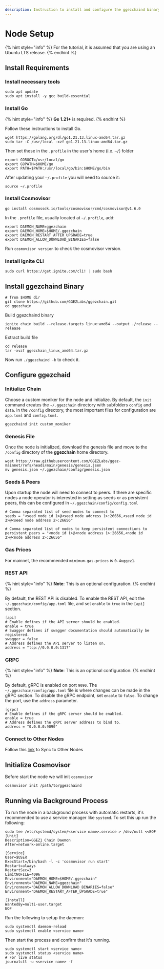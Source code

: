 ```yaml
---
description: Instruction to install and configure the ggezchaind binary
---
```


# Node Setup

{% hint style="info" %}
For the tutorial, it is assumed that you are using an Ubuntu LTS release.
{% endhint %}

## Install Requirements <a href="#build-requirements" id="build-requirements"></a>

### Install necessary tools

```
sudo apt update
sudo apt install -y gcc build-essential
```

### Install Go

{% hint style="info" %}
**Go 1.21+** is required.
{% endhint %}

Follow these instructions to install Go.

```
wget https://golang.org/dl/go1.21.13.linux-amd64.tar.gz
sudo tar -C /usr/local -xzf go1.21.13.linux-amd64.tar.gz
```

Then set these in the `.profile` in the user's home (i.e. `~/`) folder

```
export GOROOT=/usr/local/go
export GOPATH=$HOME/go
export PATH=$PATH:/usr/local/go/bin:$HOME/go/bin
```

After updating your `~/.profile` you will need to source it:

```
source ~/.profile
```

### Install Cosmovisor

```
go install cosmossdk.io/tools/cosmovisor/cmd/cosmovisor@v1.6.0
```

In the `.profile` file, usually located at `~/.profile`, add:

```
export DAEMON_NAME=ggezchain
export DAEMON_HOME=$HOME/.ggezchain
export DAEMON_RESTART_AFTER_UPGRADE=true
export DAEMON_ALLOW_DOWNLOAD_BINARIES=false
```

Run `cosmovisor version` to check the cosmovisor version.

### Install Ignite CLI

```
sudo curl https://get.ignite.com/cli! | sudo bash
```

## Install ggezchaind Binary

```
# from $HOME dir
git clone https://github.com/GGEZLabs/ggezchain.git
cd ggezchain
```

Build ggezchaind binary

```
ignite chain build --release.targets linux:amd64 --output ./release --release
```

Extract build file

```
cd release 
tar -xvzf ggezchain_linux_amd64.tar.gz
```

Now run `./ggezchaind -h` to check it.

## Configure ggezchaid

### Initialize Chain <a href="#initialize-chain" id="initialize-chain"></a>

Choose a custom moniker for the node and initialize. By default, the `init` command creates the `~/.ggezchain` directory with subfolders `config` and `data`. In the `/config` directory, the most important files for configuration are `app.toml` and `config.toml`.

```
ggezchaind init custom_moniker
```

### Genesis File <a href="#genesis-file" id="genesis-file"></a>

Once the node is initialized, download the genesis file and move to the `/config` directory of the **ggezchain** home directory.

```
wget https://raw.githubusercontent.com/GGEZLabs/ggez-mainnet/refs/heads/main/genesis/genesis.json
mv genesis.json ~/.ggezchain/config/genesis.json
```

### Seeds & Peers[​](https://hub.cosmos.network/main/hub-tutorials/join-mainnet#seeds--peers) <a href="#seeds--peers" id="seeds--peers"></a>

Upon startup the node will need to connect to peers. If there are specific nodes a node operator is interested in setting as seeds or as persistent peers, this can be configured in `~/.ggezchain/config/config.toml`

```
# Comma separated list of seed nodes to connect to
seeds = "<seed node id 1>@<seed node address 1>:26656,<seed node id 2>@<seed node address 2>:26656"

# Comma separated list of nodes to keep persistent connections to
persistent_peers = "<node id 1>@<node address 1>:26656,<node id 2>@<node address 2>:26656"
```

### Gas Prices

For mainnet, the recommended `minimum-gas-prices` is `0.4uggez1`.

### REST API <a href="#rest-api" id="rest-api"></a>

{% hint style="info" %}
**Note**: This is an optional configuration.
{% endhint %}

By default, the REST API is disabled. To enable the REST API, edit the `~/.ggezchain/config/app.toml` file, and set `enable` to `true` in the `[api]` section.

```
[api]
# Enable defines if the API server should be enabled.
enable = true
# Swagger defines if swagger documentation should automatically be registered.
swagger = false
# Address defines the API server to listen on.
address = "tcp://0.0.0.0:1317"
```

### GRPC <a href="#grpc" id="grpc"></a>

{% hint style="info" %}
&#x20;**Note**: This is an optional configuration.
{% endhint %}

By default, gRPC is enabled on port `9090`. The `~/.ggezchain/config/app.toml` file is where changes can be made in the gRPC section. To disable the gRPC endpoint, set `enable` to `false`. To change the port, use the `address` parameter.

```
[grpc]
# Enable defines if the gRPC server should be enabled.
enable = true
# Address defines the gRPC server address to bind to.
address = "0.0.0.0:9090"
```

### Connect to Other Nodes <a href="#prepare-and-connect-to-other-nodes" id="prepare-and-connect-to-other-nodes"></a>

Follow this [link](https://hub.cosmos.network/main/hub-tutorials/join-mainnet#sync-options) to Sync to Other Nodes

## Initialize Cosmovisor <a href="#initialize-chain" id="initialize-chain"></a>

Before start the node we will init `cosmovisor`

```
cosmovisor init /path/to/ggezchaind
```

## Running via Background Process <a href="#running-via-background-process" id="running-via-background-process"></a>

To run the node in a background process with automatic restarts, it's recommended to use a service manager like `systemd`. To set this up run the following:

```
sudo tee /etc/systemd/system/<service name>.service > /dev/null <<EOF  
[Unit]
Description=GGEZ1 Chain Daemon
After=network-online.target

[Service]
User=$USER
ExecStart=/bin/bash -l -c 'cosmovisor run start'
Restart=always
RestartSec=3
LimitNOFILE=4096
Environment="DAEMON_HOME=$HOME/.ggezchain"
Environment="DAEMON_NAME=ggezchain"
Environment="DAEMON_ALLOW_DOWNLOAD_BINARIES=false"
Environment="DAEMON_RESTART_AFTER_UPGRADE=true"

[Install]
WantedBy=multi-user.target
EOF
```

Run the following to setup the daemon:

```
sudo systemctl daemon-reload
sudo systemctl enable <service name>
```

Then start the process and confirm that it's running.

```
sudo systemctl start <service name>
sudo systemctl status <service name>
# For live status
journalctl -u <service name> -f
```
